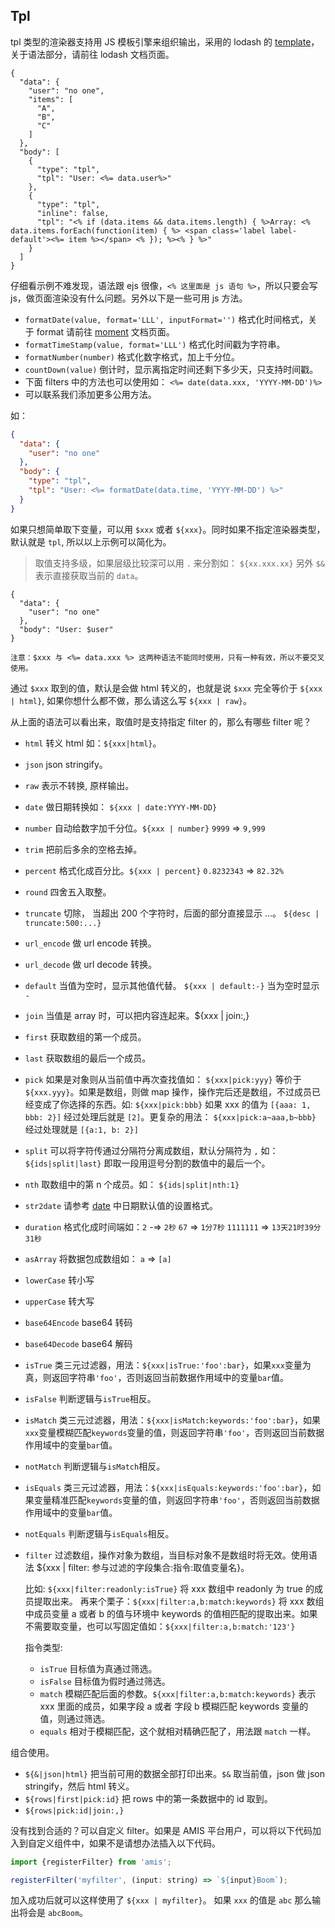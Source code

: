 ## Tpl

tpl 类型的渲染器支持用 JS 模板引擎来组织输出，采用的 lodash 的 [template](https://lodash.com/docs/4.15.0#template)，关于语法部分，请前往 lodash 文档页面。

```schema:height="200"
{
  "data": {
    "user": "no one",
    "items": [
      "A",
      "B",
      "C"
    ]
  },
  "body": [
    {
      "type": "tpl",
      "tpl": "User: <%= data.user%>"
    },
    {
      "type": "tpl",
      "inline": false,
      "tpl": "<% if (data.items && data.items.length) { %>Array: <% data.items.forEach(function(item) { %> <span class='label label-default'><%= item %></span> <% }); %><% } %>"
    }
  ]
}
```

仔细看示例不难发现，语法跟 ejs 很像，`<% 这里面是 js 语句 %>`，所以只要会写 js，做页面渲染没有什么问题。另外以下是一些可用 js 方法。

- `formatDate(value, format='LLL', inputFormat='')` 格式化时间格式，关于 format 请前往 [moment](http://momentjs.com/) 文档页面。
- `formatTimeStamp(value, format='LLL')` 格式化时间戳为字符串。
- `formatNumber(number)` 格式化数字格式，加上千分位。
- `countDown(value)` 倒计时，显示离指定时间还剩下多少天，只支持时间戳。
- 下面 filters 中的方法也可以使用如： `<%= date(data.xxx, 'YYYY-MM-DD')%>`
- 可以联系我们添加更多公用方法。

如：

```json
{
  "data": {
    "user": "no one"
  },
  "body": {
    "type": "tpl",
    "tpl": "User: <%= formatDate(data.time, 'YYYY-MM-DD') %>"
  }
}
```

如果只想简单取下变量，可以用 `$xxx` 或者 `${xxx}`。同时如果不指定渲染器类型，默认就是 `tpl`, 所以以上示例可以简化为。

> 取值支持多级，如果层级比较深可以用 `.` 来分割如： `${xx.xxx.xx}`
> 另外 `$&` 表示直接获取当前的 `data`。

```schema:height="200"
{
  "data": {
    "user": "no one"
  },
  "body": "User: $user"
}
```

`注意：$xxx 与 <%= data.xxx %> 这两种语法不能同时使用，只有一种有效，所以不要交叉使用。`

通过 `$xxx` 取到的值，默认是会做 html 转义的，也就是说 `$xxx` 完全等价于 `${xxx | html}`, 如果你想什么都不做，那么请这么写 `${xxx | raw}`。

从上面的语法可以看出来，取值时是支持指定 filter 的，那么有哪些 filter 呢？

- `html` 转义 html 如：`${xxx|html}`。
- `json` json stringify。
- `raw` 表示不转换, 原样输出。
- `date` 做日期转换如： `${xxx | date:YYYY-MM-DD}`
- `number` 自动给数字加千分位。`${xxx | number}` `9999` => `9,999`
- `trim` 把前后多余的空格去掉。
- `percent` 格式化成百分比。`${xxx | percent}` `0.8232343` => `82.32%`
- `round` 四舍五入取整。
- `truncate` 切除， 当超出 200 个字符时，后面的部分直接显示 ...。 `${desc | truncate:500:...}`
- `url_encode` 做 url encode 转换。
- `url_decode` 做 url decode 转换。
- `default` 当值为空时，显示其他值代替。 `${xxx | default:-}` 当为空时显示 `-`
- `join` 当值是 array 时，可以把内容连起来。\${xxx | join:,}
- `first` 获取数组的第一个成员。
- `last` 获取数组的最后一个成员。
- `pick` 如果是对象则从当前值中再次查找值如： `${xxx|pick:yyy}` 等价于 `${xxx.yyy}`。如果是数组，则做 map 操作，操作完后还是数组，不过成员已经变成了你选择的东西。如: `${xxx|pick:bbb}` 如果 xxx 的值为 `[{aaa: 1, bbb: 2}]` 经过处理后就是 `[2]`。更复杂的用法： `${xxx|pick:a~aaa,b~bbb}` 经过处理就是 `[{a:1, b: 2}]`
- `split` 可以将字符传通过分隔符分离成数组，默认分隔符为 `,` 如： `${ids|split|last}` 即取一段用逗号分割的数值中的最后一个。
- `nth` 取数组中的第 n 个成员。如： `${ids|split|nth:1}`
- `str2date` 请参考 [date](./Date.md) 中日期默认值的设置格式。
- `duration` 格式化成时间端如：`2` -=> `2秒` `67` => `1分7秒` `1111111` => `13天21时39分31秒`
- `asArray` 将数据包成数组如： `a` => `[a]`
- `lowerCase` 转小写
- `upperCase` 转大写
- `base64Encode` base64 转码
- `base64Decode` base64 解码
- `isTrue` 类三元过滤器，用法：`${xxx|isTrue:'foo':bar}`，如果`xxx`变量为真，则返回字符串`'foo'`，否则返回当前数据作用域中的变量`bar`值。
- `isFalse` 判断逻辑与`isTrue`相反。
- `isMatch` 类三元过滤器，用法：`${xxx|isMatch:keywords:'foo':bar}`，如果`xxx`变量模糊匹配`keywords`变量的值，则返回字符串`'foo'`，否则返回当前数据作用域中的变量`bar`值。
- `notMatch` 判断逻辑与`isMatch`相反。
- `isEquals` 类三元过滤器，用法：`${xxx|isEquals:keywords:'foo':bar}`，如果变量精准匹配`keywords`变量的值，则返回字符串`'foo'`，否则返回当前数据作用域中的变量`bar`值。
- `notEquals` 判断逻辑与`isEquals`相反。
- `filter` 过滤数组，操作对象为数组，当目标对象不是数组时将无效。使用语法 \${xxx | filter: 参与过滤的字段集合:指令:取值变量名}。

  比如: `${xxx|filter:readonly:isTrue}` 将 xxx 数组中 readonly 为 true 的成员提取出来。
  再来个栗子：`${xxx|filter:a,b:match:keywords}` 将 xxx 数组中成员变量 a 或者 b 的值与环境中 keywords 的值相匹配的提取出来。如果不需要取变量，也可以写固定值如：`${xxx|filter:a,b:match:'123'}`

  指令类型:

  - `isTrue` 目标值为真通过筛选。
  - `isFalse` 目标值为假时通过筛选。
  - `match` 模糊匹配后面的参数。`${xxx|filter:a,b:match:keywords}` 表示 xxx 里面的成员，如果字段 a 或者 字段 b 模糊匹配 keywords 变量的值，则通过筛选。
  - `equals` 相对于模糊匹配，这个就相对精确匹配了，用法跟 `match` 一样。

组合使用。

- `${&|json|html}` 把当前可用的数据全部打印出来。`$&` 取当前值，json 做 json stringify，然后 html 转义。
- `${rows|first|pick:id}` 把 rows 中的第一条数据中的 id 取到。
- `${rows|pick:id|join:,}`

没有找到合适的？可以自定义 filter。如果是 AMIS 平台用户，可以将以下代码加入到自定义组件中，如果不是请想办法插入以下代码。

```js
import {registerFilter} from 'amis';

registerFilter('myfilter', (input: string) => `${input}Boom`);
```

加入成功后就可以这样使用了 `${xxx | myfilter}`。 如果 `xxx` 的值是 `abc` 那么输出将会是 `abcBoom`。
